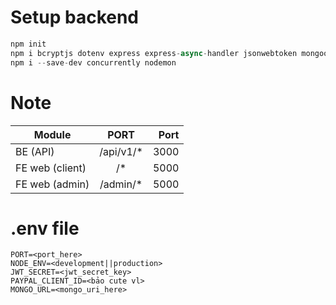 # Setup backend
```javascript
npm init
npm i bcryptjs dotenv express express-async-handler jsonwebtoken mongoose morgan swagger-ui-express yamljs
npm i --save-dev concurrently nodemon
```
# Note
| Module            | PORT          | Port  |
| ----------------- |:-------------:| -----:|
| BE (API)          | /api/v1/*     | 3000  |
| FE web (client)   | /*            | 5000  |
| FE web (admin)    | /admin/*      | 5000  |

# .env file
```
PORT=<port_here>
NODE_ENV=<development||production>
JWT_SECRET=<jwt_secret_key>
PAYPAL_CLIENT_ID=<bảo cute vl>
MONGO_URL=<mongo_uri_here>
```